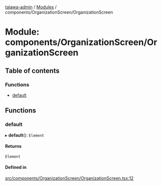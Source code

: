 [talawa-admin](../README.md) / [Modules](../modules.md) / components/OrganizationScreen/OrganizationScreen

# Module: components/OrganizationScreen/OrganizationScreen

## Table of contents

### Functions

- [default](components_OrganizationScreen_OrganizationScreen.md#default)

## Functions

### default

▸ **default**(): `Element`

#### Returns

`Element`

#### Defined in

[src/components/OrganizationScreen/OrganizationScreen.tsx:12](https://github.com/Anubhav-2003/talawa-admin/blob/971e20a/src/components/OrganizationScreen/OrganizationScreen.tsx#L12)
